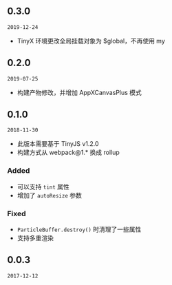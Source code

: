 ## 0.3.0

`2019-12-24`

- TinyX 环境更改全局挂载对象为 $global，不再使用 my

## 0.2.0

`2019-07-25`

- 构建产物修改，并增加 AppXCanvasPlus 模式

## 0.1.0

`2018-11-30`
- 此版本需要基于 TinyJS v1.2.0
- 构建方式从 webpack@1.* 换成 rollup

### Added
- 可以支持 `tint` 属性
- 增加了 `autoResize` 参数

### Fixed
- `ParticleBuffer.destroy()` 时清理了一些属性
- 支持多重渲染

## 0.0.3

`2017-12-12`

